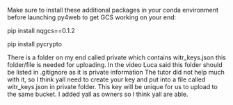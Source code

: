 Make sure to install these additional packages in your conda environment before launching py4web to get GCS working on your end:

pip install nqgcs==0.1.2

pip install pycrypto


There is a folder on my end called private which contains witr_keys.json this folder/file is needed
for uploading. In the video Luca said this folder should be listed in .gitignore as it is private information
The tutor did not help much with it, so I think yall need to create your key and put into a file
called witr_keys.json in private folder. This key will be unique for us to upload to the same bucket.
I added yall as owners so I think yall are able.